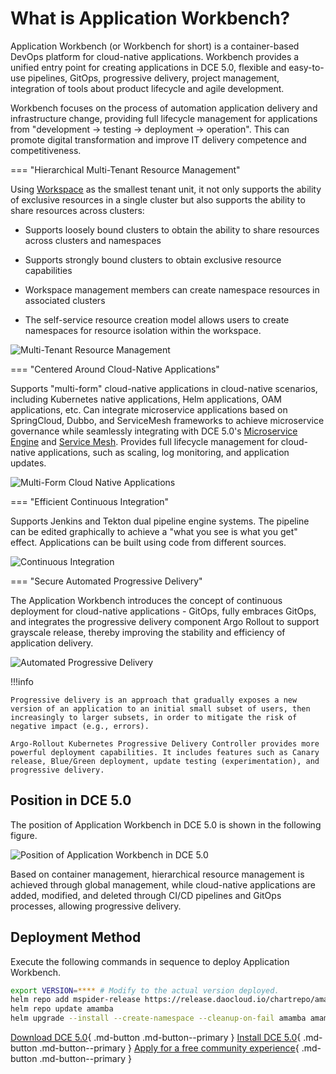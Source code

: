 # What is Application Workbench?

Application Workbench (or Workbench for short) is a container-based DevOps platform for cloud-native applications. Workbench provides a unified entry point for creating applications in DCE 5.0, flexible and easy-to-use pipelines, GitOps, progressive delivery, project management, integration of tools about product lifecycle and agile development.

Workbench focuses on the process of automation application delivery and infrastructure change, providing full lifecycle management for applications from "development -> testing -> deployment -> operation". This can promote digital transformation and improve IT delivery competence and competitiveness.

=== "Hierarchical Multi-Tenant Resource Management"

Using [Workspace](../../ghippo/user-guide/workspace/ws-folder.md) as the smallest tenant unit, it not only supports the ability of exclusive resources in a single cluster but also supports the ability to share resources across clusters:

- Supports loosely bound clusters to obtain the ability to share resources across clusters and namespaces

- Supports strongly bound clusters to obtain exclusive resource capabilities

- Workspace management members can create namespace resources in associated clusters

- The self-service resource creation model allows users to create namespaces for resource isolation within the workspace.

![Multi-Tenant Resource Management](https://docs.daocloud.io/daocloud-docs-images/docs/amamba/images/what01.png)

=== "Centered Around Cloud-Native Applications"

Supports "multi-form" cloud-native applications in cloud-native scenarios, including Kubernetes native applications, Helm applications, OAM applications, etc.
Can integrate microservice applications based on SpringCloud, Dubbo, and ServiceMesh frameworks to achieve microservice governance while seamlessly integrating with DCE 5.0's [Microservice Engine](../../skoala/intro/what.md) and [Service Mesh](../../mspider/intro/what.md).
Provides full lifecycle management for cloud-native applications, such as scaling, log monitoring, and application updates.

![Multi-Form Cloud Native Applications](https://docs.daocloud.io/daocloud-docs-images/docs/amamba/images/what02.png)

=== "Efficient Continuous Integration"

Supports Jenkins and Tekton dual pipeline engine systems. The pipeline can be edited graphically to achieve a "what you see is what you get" effect. Applications can be built using code from different sources.

![Continuous Integration](https://docs.daocloud.io/daocloud-docs-images/docs/amamba/images/what03.png)

=== "Secure Automated Progressive Delivery"

The Application Workbench introduces the concept of continuous deployment for cloud-native applications - GitOps, fully embraces GitOps, and integrates the progressive delivery component Argo Rollout to support grayscale release, thereby improving the stability and efficiency of application delivery.

![Automated Progressive Delivery](https://docs.daocloud.io/daocloud-docs-images/docs/amamba/images/what04.png)

!!!info

    Progressive delivery is an approach that gradually exposes a new version of an application to an initial small subset of users, then increasingly to larger subsets, in order to mitigate the risk of negative impact (e.g., errors).
    
    Argo-Rollout Kubernetes Progressive Delivery Controller provides more powerful deployment capabilities. It includes features such as Canary release, Blue/Green deployment, update testing (experimentation), and progressive delivery.

## Position in DCE 5.0

The position of Application Workbench in DCE 5.0 is shown in the following figure.

![Position of Application Workbench in DCE 5.0](https://docs.daocloud.io/daocloud-docs-images/docs/amamba/images/what00.png)

Based on container management, hierarchical resource management is achieved through global management, while cloud-native applications are added, modified, and deleted through CI/CD pipelines and GitOps processes, allowing progressive delivery.

## Deployment Method

Execute the following commands in sequence to deploy Application Workbench.

```bash
export VERSION=**** # Modify to the actual version deployed.
helm repo add mspider-release https://release.daocloud.io/chartrepo/amamba
helm repo update amamba
helm upgrade --install --create-namespace --cleanup-on-fail amamba amamba-release/amamba -n amamba-system --version=${VERSION}
```

[Download DCE 5.0](../../download/dce5.md){ .md-button .md-button--primary }
[Install DCE 5.0](../../install/intro.md){ .md-button .md-button--primary }
[Apply for a free community experience](../../dce/license0.md){ .md-button .md-button--primary }
